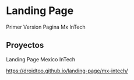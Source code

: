 # Landing Page

Primer Version Pagina Mx InTech

## Proyectos

Landing Page Mexico InTech

https://droidtoo.github.io/landing-page/mx-intech/